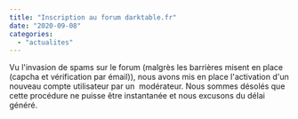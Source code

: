 ```yaml
---
title: "Inscription au forum darktable.fr"
date: "2020-09-08"
categories: 
  - "actualites"
---
```


Vu l'invasion de spams sur le forum (malgrès les barrières misent en place (capcha et vérification par émail)), nous avons mis en place l'activation d'un nouveau compte utilisateur par un  modérateur. Nous sommes désolés que cette procédure ne puisse être instantanée et nous excusons du délai généré.
